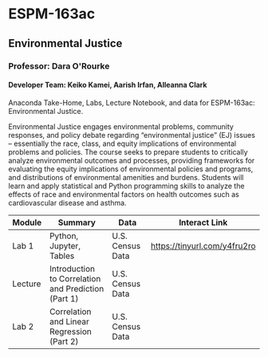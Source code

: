 # ESPM-163ac
## Environmental Justice
### Professor: Dara O'Rourke
#### Developer Team: Keiko Kamei, Aarish Irfan, Alleanna Clark

Anaconda Take-Home, Labs, Lecture Notebook, and data for ESPM-163ac: Environmental Justice. 

Environmental Justice engages environmental problems, community responses, and policy debate regarding “environmental justice” (EJ) issues – essentially the race, class, and equity implications of environmental problems and policies. The course seeks to prepare students to critically analyze environmental outcomes and processes, providing frameworks for evaluating the equity implications of environmental policies and programs, and distributions of environmental amenities and burdens. Students will learn and apply statistical and Python programming skills to analyze the effects of race and environmental factors on health outcomes such as cardiovascular disease and asthma. 


| Module | Summary                                                               | Data                                                   | Interact Link          |
|----------|-----------------------------------------------------------------------|--------------------------------------------------------|------------------------|
| Lab 1    | Python, Jupyter, Tables              | U.S. Census Data                                           | https://tinyurl.com/y4fru2ro |
| Lecture  | Introduction to Correlation and Prediction (Part 1)            | U.S. Census Data              |  |
| Lab 2    | Correlation and Linear Regression (Part 2)                                 | U.S. Census Data |  |
